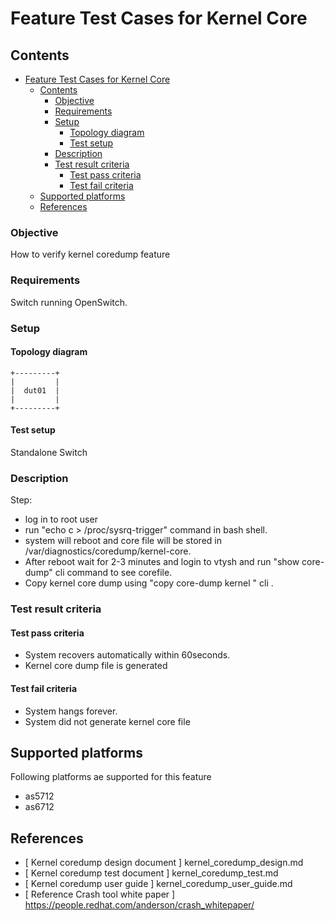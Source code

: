 # Feature Test Cases for Kernel Core

## Contents

- [Feature Test Cases for Kernel Core](#feature-test-cases-for-kernel-core)
    - [Contents](#contents)
        - [Objective](#objective)
        - [Requirements](#requirements)
        - [Setup](#setup)
            - [Topology diagram](#topology-diagram)
            - [Test setup](#test-setup)
        - [Description](#description)
        - [Test result criteria](#test-result-criteria)
            - [Test pass criteria](#test-pass-criteria)
            - [Test fail criteria](#test-fail-criteria)
    - [Supported platforms](#supported-platforms)
    - [References](#references)


### Objective
How to verify kernel coredump feature

### Requirements
Switch running OpenSwitch.

### Setup
#### Topology diagram
```ditaa
+---------+
|         |
|  dut01  |
|         |
+---------+
```

#### Test setup
Standalone Switch

### Description
Step:
- log in to root user
- run "echo c > /proc/sysrq-trigger" command in bash shell.
- system will reboot and core file will be stored in /var/diagnostics/coredump/kernel-core.
- After reboot wait for  2-3 minutes and login to vtysh and run "show core-dump" cli command to see corefile.
- Copy kernel core dump using  "copy core-dump kernel " cli .


### Test result criteria
#### Test pass criteria
- System recovers automatically within 60seconds.
- Kernel core dump file is generated

#### Test fail criteria
- System hangs forever.
- System did not generate kernel core file


## Supported platforms
Following platforms ae supported for this feature
- as5712
- as6712

## References
* [ Kernel coredump design document ] kernel_coredump_design.md
* [ Kernel coredump test document ] kernel_coredump_test.md
* [ Kernel coredump user guide ] kernel_coredump_user_guide.md
* [ Reference Crash tool white paper ] https://people.redhat.com/anderson/crash_whitepaper/
